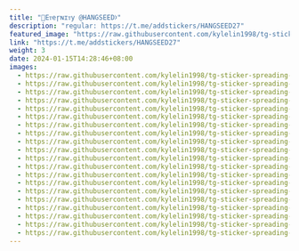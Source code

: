 ```yaml
---
title: "🗿Eᴛeɼɴɪᴛy @HANGSEED𖨘"
description: "regular: https://t.me/addstickers/HANGSEED27"
featured_image: "https://raw.githubusercontent.com/kylelin1998/tg-sticker-spreading-worldwide-images/main/img/53bb0b5e-46ec-4cf7-bca6-6745a4c9c747.jpg"
link: "https://t.me/addstickers/HANGSEED27"
weight: 3
date: 2024-01-15T14:28:46+08:00
images:
  - https://raw.githubusercontent.com/kylelin1998/tg-sticker-spreading-worldwide-images/main/img/53bb0b5e-46ec-4cf7-bca6-6745a4c9c747.jpg
  - https://raw.githubusercontent.com/kylelin1998/tg-sticker-spreading-worldwide-images/main/img/a0eca1ec-42ff-401d-bb1e-c7a56a060552.jpg
  - https://raw.githubusercontent.com/kylelin1998/tg-sticker-spreading-worldwide-images/main/img/b7d8d609-7c45-4d00-a872-0dde1bf5daa1.jpg
  - https://raw.githubusercontent.com/kylelin1998/tg-sticker-spreading-worldwide-images/main/img/a359aba9-b2cd-412b-a76d-a4ec09e85948.jpg
  - https://raw.githubusercontent.com/kylelin1998/tg-sticker-spreading-worldwide-images/main/img/9c5e28d6-de76-4906-a197-9326d4e35585.jpg
  - https://raw.githubusercontent.com/kylelin1998/tg-sticker-spreading-worldwide-images/main/img/d08d56d5-50c8-4f35-bdb6-593650e80286.jpg
  - https://raw.githubusercontent.com/kylelin1998/tg-sticker-spreading-worldwide-images/main/img/27ca681f-1ba1-45f4-bd2e-ae3a0cca7cf2.jpg
  - https://raw.githubusercontent.com/kylelin1998/tg-sticker-spreading-worldwide-images/main/img/acdf0f91-6488-474e-aecf-bc1095801957.jpg
  - https://raw.githubusercontent.com/kylelin1998/tg-sticker-spreading-worldwide-images/main/img/762a8475-5d8d-4016-902b-a35694bf06fa.jpg
  - https://raw.githubusercontent.com/kylelin1998/tg-sticker-spreading-worldwide-images/main/img/035f06c0-72a9-4ed0-ba32-4e7aa1a42207.jpg
  - https://raw.githubusercontent.com/kylelin1998/tg-sticker-spreading-worldwide-images/main/img/662e7f62-e879-45e0-8320-28d25dbce6d0.jpg
  - https://raw.githubusercontent.com/kylelin1998/tg-sticker-spreading-worldwide-images/main/img/212b1b88-5379-4aac-8bdb-3a5729acfc10.jpg
  - https://raw.githubusercontent.com/kylelin1998/tg-sticker-spreading-worldwide-images/main/img/83b864da-e54e-4e9a-844b-10120e8a0563.jpg
  - https://raw.githubusercontent.com/kylelin1998/tg-sticker-spreading-worldwide-images/main/img/d4b0bbf1-0683-4b71-935c-96e0659e2fbe.jpg
  - https://raw.githubusercontent.com/kylelin1998/tg-sticker-spreading-worldwide-images/main/img/89f6b088-afd4-4bc6-8e76-c38745063ad1.jpg
  - https://raw.githubusercontent.com/kylelin1998/tg-sticker-spreading-worldwide-images/main/img/eea47e42-135e-4c8c-8807-dfa193339ca9.jpg
  - https://raw.githubusercontent.com/kylelin1998/tg-sticker-spreading-worldwide-images/main/img/d13b36eb-71ca-46f5-959e-1c6c7e98c0a7.jpg
  - https://raw.githubusercontent.com/kylelin1998/tg-sticker-spreading-worldwide-images/main/img/4be3aefb-c755-4cf5-89bc-03a9611689a1.jpg
  - https://raw.githubusercontent.com/kylelin1998/tg-sticker-spreading-worldwide-images/main/img/c8b34674-fa04-4208-a57f-04a5d1bfd96a.jpg
  - https://raw.githubusercontent.com/kylelin1998/tg-sticker-spreading-worldwide-images/main/img/c3563e82-bffa-47ac-9578-2376ce6a3af9.jpg
---
```

